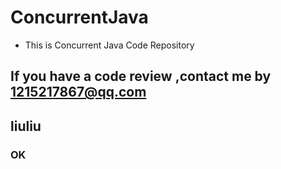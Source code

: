 # ConcurrentJava
- This is Concurrent Java Code Repository
## If you have a code review ,contact me by 1215217867@qq.com


## liuliu
### OK

